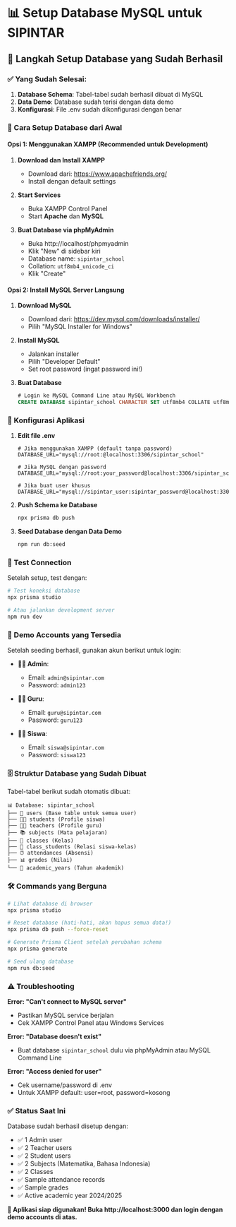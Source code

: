# 📊 Setup Database MySQL untuk SIPINTAR

## 🚀 Langkah Setup Database yang Sudah Berhasil

### ✅ Yang Sudah Selesai:
1. **Database Schema**: Tabel-tabel sudah berhasil dibuat di MySQL
2. **Data Demo**: Database sudah terisi dengan data demo
3. **Konfigurasi**: File .env sudah dikonfigurasi dengan benar

### 🎯 Cara Setup Database dari Awal

#### **Opsi 1: Menggunakan XAMPP (Recommended untuk Development)**

1. **Download dan Install XAMPP**
   - Download dari: https://www.apachefriends.org/
   - Install dengan default settings

2. **Start Services**
   - Buka XAMPP Control Panel
   - Start **Apache** dan **MySQL**

3. **Buat Database via phpMyAdmin**
   - Buka http://localhost/phpmyadmin
   - Klik "New" di sidebar kiri
   - Database name: `sipintar_school`
   - Collation: `utf8mb4_unicode_ci`
   - Klik "Create"

#### **Opsi 2: Install MySQL Server Langsung**

1. **Download MySQL**
   - Download dari: https://dev.mysql.com/downloads/installer/
   - Pilih "MySQL Installer for Windows"

2. **Install MySQL**
   - Jalankan installer
   - Pilih "Developer Default"
   - Set root password (ingat password ini!)

3. **Buat Database**
   ```sql
   # Login ke MySQL Command Line atau MySQL Workbench
   CREATE DATABASE sipintar_school CHARACTER SET utf8mb4 COLLATE utf8mb4_unicode_ci;
   ```

### 🔧 Konfigurasi Aplikasi

1. **Edit file .env**
   ```env
   # Jika menggunakan XAMPP (default tanpa password)
   DATABASE_URL="mysql://root:@localhost:3306/sipintar_school"
   
   # Jika MySQL dengan password
   DATABASE_URL="mysql://root:your_password@localhost:3306/sipintar_school"
   
   # Jika buat user khusus
   DATABASE_URL="mysql://sipintar_user:sipintar_password@localhost:3306/sipintar_school"
   ```

2. **Push Schema ke Database**
   ```bash
   npx prisma db push
   ```

3. **Seed Database dengan Data Demo**
   ```bash
   npm run db:seed
   ```

### 🎯 Test Connection

Setelah setup, test dengan:

```bash
# Test koneksi database
npx prisma studio

# Atau jalankan development server
npm run dev
```

### 🔐 Demo Accounts yang Tersedia

Setelah seeding berhasil, gunakan akun berikut untuk login:

- **👨‍💼 Admin**: 
  - Email: `admin@sipintar.com`
  - Password: `admin123`

- **👨‍🏫 Guru**: 
  - Email: `guru@sipintar.com`
  - Password: `guru123`

- **👨‍🎓 Siswa**: 
  - Email: `siswa@sipintar.com`
  - Password: `siswa123`

### 🗄️ Struktur Database yang Sudah Dibuat

Tabel-tabel berikut sudah otomatis dibuat:

```
📊 Database: sipintar_school
├── 👥 users (Base table untuk semua user)
├── 👨‍🎓 students (Profile siswa)
├── 👨‍🏫 teachers (Profile guru)
├── 📚 subjects (Mata pelajaran)
├── 🏫 classes (Kelas)
├── 📝 class_students (Relasi siswa-kelas)
├── ⏰ attendances (Absensi)
├── 📊 grades (Nilai)
└── 📅 academic_years (Tahun akademik)
```

### 🛠️ Commands yang Berguna

```bash
# Lihat database di browser
npx prisma studio

# Reset database (hati-hati, akan hapus semua data!)
npx prisma db push --force-reset

# Generate Prisma Client setelah perubahan schema
npx prisma generate

# Seed ulang database
npm run db:seed
```

### ⚠️ Troubleshooting

**Error: "Can't connect to MySQL server"**
- Pastikan MySQL service berjalan
- Cek XAMPP Control Panel atau Windows Services

**Error: "Database doesn't exist"**
- Buat database `sipintar_school` dulu via phpMyAdmin atau MySQL Command Line

**Error: "Access denied for user"**
- Cek username/password di .env
- Untuk XAMPP default: user=root, password=kosong

### ✅ Status Saat Ini

Database sudah berhasil disetup dengan:
- ✅ 1 Admin user
- ✅ 2 Teacher users  
- ✅ 2 Student users
- ✅ 2 Subjects (Matematika, Bahasa Indonesia)
- ✅ 2 Classes
- ✅ Sample attendance records
- ✅ Sample grades
- ✅ Active academic year 2024/2025

**🎉 Aplikasi siap digunakan! Buka http://localhost:3000 dan login dengan demo accounts di atas.**
